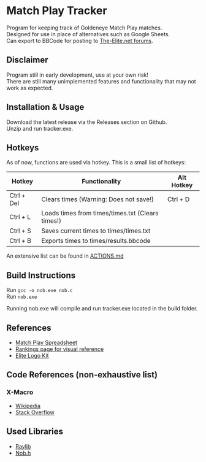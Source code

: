 # Match Play Tracker

Program for keeping track of Goldeneye Match Play matches.  
Designed for use in place of alternatives such as Google Sheets.  
Can export to BBCode for posting to [The-Elite.net forums](https://forums.the-elite.net/).

## Disclaimer

Program still in early development, use at your own risk!  
There are still many unimplemented features and functionality that may not work as expected.

## Installation & Usage

Download the latest release via the Releases section on Github.  
Unzip and run tracker.exe.

## Hotkeys

As of now, functions are used via hotkey. This is a small list of hotkeys:

| Hotkey        | Functionality                                    | Alt Hotkey |
| ------------- | ------------------------------------------------ | ---------- |
| Ctrl + Del    | Clears times (Warning: Does not save!)           | Ctrl + D   |
| Ctrl + L      | Loads times from times/times.txt (Clears times!) |            |
| Ctrl + S      | Saves current times to times/times.txt           |            |
| Ctrl + B      | Exports times to times/results.bbcode            |            |

An extensive list can be found in [ACTIONS.md](https://github.com/MystycCheez/Match-Play-Tracker/blob/main/ACTIONS.md)

## Build Instructions

Run ```gcc -o nob.exe nob.c```  
Run ```nob.exe```

Running nob.exe will compile and run tracker.exe located in the build folder.

## References

* [Match Play Spreadsheet](https://docs.google.com/spreadsheets/d/1-aDvgb4x5IuDA9IEChYfun8wZ0e-Zp0XMfhFdTRXf1Q/edit?gid=2120665130#gid=2120665130)
* [Rankings page for visual reference](https://rankings.the-elite.net/)
* [Elite Logo Kit](https://www.dropbox.com/scl/fo/nv1mbqgpwcz3vqcrxa1hc/AGoagjyz8FOr2MS_G1_7034?rlkey=1a6avrc02cbybms9qg93rcrs0&e=1&dl=0)

## Code References (non-exhaustive list)
### X-Macro
* [Wikipedia](https://en.wikipedia.org/wiki/X_macro)
* [Stack Overflow](https://stackoverflow.com/questions/6635851/real-world-use-of-x-macros)

## Used Libraries

* [Raylib](https://www.raylib.com/)
* [Nob.h](https://github.com/tsoding/nob.h)